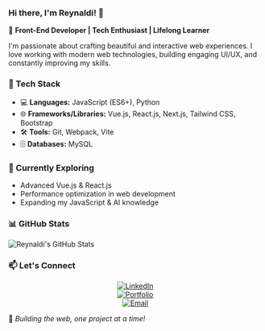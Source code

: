 ### Hi there, I'm Reynaldi! 👋

🚀 **Front-End Developer | Tech Enthusiast | Lifelong Learner**

I'm passionate about crafting beautiful and interactive web experiences. I love working with modern web technologies, building engaging UI/UX, and constantly improving my skills.

### 🔧 Tech Stack

- 💻 **Languages:** JavaScript (ES6+), Python
- 🌐 **Frameworks/Libraries:** Vue.js, React.js, Next.js, Tailwind CSS, Bootstrap
- 🛠 **Tools:** Git, Webpack, Vite
- 🗄 **Databases:** MySQL

### 🌱 Currently Exploring

- Advanced Vue.js & React.js
- Performance optimization in web development
- Expanding my JavaScript & AI knowledge

### 📊 GitHub Stats

![Reynaldi's GitHub Stats](https://github-readme-stats.vercel.app/api?username=reysiregar&show_icons=true&theme=tokyonight)

### 📫 Let's Connect
<div align="center">

[![LinkedIn](https://img.shields.io/badge/-LinkedIn-0077B5?style=flat&logo=linkedin&logoColor=white)](https://www.linkedin.com/in/reynaldi-siregar-490b8b261)  
[![Portfolio](https://img.shields.io/badge/-Portfolio-000?style=flat&logo=react&logoColor=white)](https://reysportfolio.vercel.app)  
[![Email](https://img.shields.io/badge/-Email-D14836?style=flat&logo=gmail&logoColor=white)](mailto:reynaldisiregar24@yahoo.com)

</div>

🚀 *Building the web, one project at a time!*
